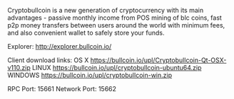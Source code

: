 Cryptobullcoin is a new generation of cryptocurrency with its main advantages - passive monthly income from POS mining of blc coins, fast p2p money transfers between users around the world with minimum fees, and also convenient wallet to safely store your funds. 

Explorer:
http://explorer.bullcoin.io/

Client download links:
OS X https://bullcoin.io/upl/Cryptobullcoin-Qt-OSX-v110.zip
LINUX https://bullcoin.io/upl/cryptobullcoin-ubuntu64.zip
WINDOWS https://bullcoin.io/upl/cryptobullcoin-win.zip

RPC Port: 15661
Network Port: 15662

